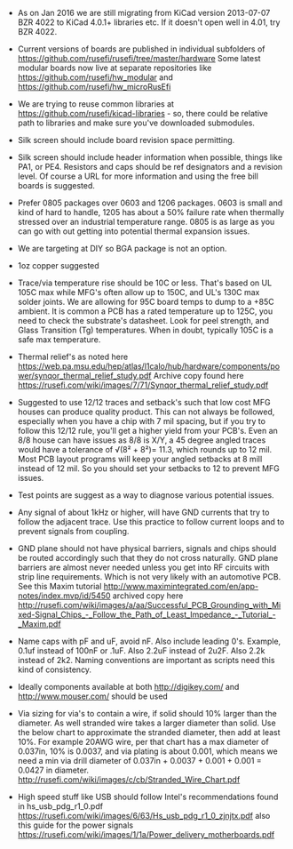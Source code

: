 
* As on Jan 2016 we are still migrating from KiCad version 2013-07-07 BZR 4022 to KiCad 4.0.1+ libraries etc. If it doesn't open well in 4.01, try BZR 4022.
* Current versions of boards are published in individual subfolders of https://github.com/rusefi/rusefi/tree/master/hardware
Some latest modular boards now live at separate repositories like https://github.com/rusefi/hw_modular and https://github.com/rusefi/hw_microRusEfi
 
* We are trying to reuse common libraries at https://github.com/rusefi/kicad-libraries - so, there could be relative path to libraries and make sure you've downloaded submodules.
* Silk screen should include board revision space permitting.
* Silk screen should include header information when possible, things like PA1, or PE4. Resistors and caps should be ref designators and a revision level. Of course a URL for more information and using the free bill boards is suggested. 
* Prefer 0805 packages over 0603 and 1206 packages. 0603 is small and kind of hard to handle, 1205 has about a 50% failure rate when thermally stressed over an industrial temperature range. 0805 is as large as you can go with out getting into potential thermal expansion issues.
* We are targeting at DIY so BGA package is not an option.
* 1oz copper suggested
* Trace/via temperature rise should be 10C or less. That's based on UL 105C max while MFG's often allow up to 150C, and UL's 130C max solder joints. We are allowing for 95C board temps to dump to a +85C ambient. It is common a PCB has a rated temperature up to 125C, you need to check the substrate's datasheet. Look for peel strength, and Glass Transition (Tg) temperatures. When in doubt, typically 105C is a safe max temperature.  
* Thermal relief's as noted here https://web.pa.msu.edu/hep/atlas/l1calo/hub/hardware/components/power/synqor_thermal_relief_study.pdf Archive copy found here https://rusefi.com/wiki/images/7/71/Synqor_thermal_relief_study.pdf
* Suggested to use 12/12 traces and setback's such that low cost MFG houses can produce quality product. This can not always be followed, especially when you have a chip with 7 mil spacing, but if you try to follow this 12/12 rule, you'll get a higher yield from your PCB's. Even an 8/8 house can have issues as 8/8 is X/Y, a 45 degree angled traces would have a tolerance of &radic;(8&sup2; + 8&sup2;)= 11.3, which rounds up to 12 mil. Most PCB layout programs will keep your angled setbacks at 8 mill instead of 12 mil. So you should set your setbacks to 12 to prevent MFG issues. 
* Test points are suggest as a way to diagnose various potential issues. 
* Any signal of about 1kHz or higher, will have GND currents that try to follow the adjacent trace. Use this practice to follow current loops and to prevent signals from coupling.
* GND plane should not have physical barriers, signals and chips should be routed accordingly such that they do not cross naturally. GND plane barriers are almost never needed unless you get into RF circuits with strip line requirements. Which is not very likely with an automotive PCB. See this Maxim tutorial http://www.maximintegrated.com/en/app-notes/index.mvp/id/5450 archived copy here http://rusefi.com/wiki/images/a/aa/Successful_PCB_Grounding_with_Mixed-Signal_Chips_-_Follow_the_Path_of_Least_Impedance_-_Tutorial_-_Maxim.pdf
* Name caps with pF and uF, avoid nF. Also include leading 0's. Example, 0.1uf instead of 100nF or .1uF. Also 2.2uF instead of 2u2F. Also 2.2k instead of 2k2. Naming conventions are important as scripts need this kind of consistency.
* Ideally components available at both http://digikey.com/ and http://www.mouser.com/ should be used
* Via sizing for via's to contain a wire, if solid should 10% larger than the diameter. As well stranded wire takes a larger diameter than solid. Use the below chart to approximate the stranded diameter, then add at least 10%. For example 20AWG wire, per that chart has a max diameter of 0.037in, 10% is 0.0037, and via plating is about 0.001, which means we need a min via drill diameter of 0.037in + 0.0037 + 0.001 + 0.001 = 0.0427 in diameter.  http://rusefi.com/wiki/images/c/cb/Stranded_Wire_Chart.pdf
* High speed stuff like USB should follow Intel's recommendations found in hs_usb_pdg_r1_0.pdf https://rusefi.com/wiki/images/6/63/Hs_usb_pdg_r1_0_zjnjtx.pdf also this guide for the power signals https://rusefi.com/wiki/images/1/1a/Power_delivery_motherboards.pdf
